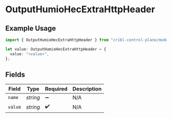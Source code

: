 # OutputHumioHecExtraHttpHeader

## Example Usage

```typescript
import { OutputHumioHecExtraHttpHeader } from "cribl-control-plane/models/operations";

let value: OutputHumioHecExtraHttpHeader = {
  value: "<value>",
};
```

## Fields

| Field              | Type               | Required           | Description        |
| ------------------ | ------------------ | ------------------ | ------------------ |
| `name`             | *string*           | :heavy_minus_sign: | N/A                |
| `value`            | *string*           | :heavy_check_mark: | N/A                |